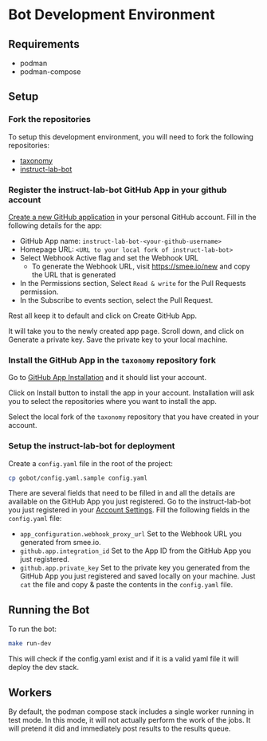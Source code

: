 # Bot Development Environment

## Requirements

- podman
- podman-compose

## Setup

### Fork the repositories

To setup this development environment, you will need to fork the following repositories:

- [taxonomy](https://github.com/instruct-lab/taxonomy)
- [instruct-lab-bot](https://github.com/instruct-lab/instruct-lab-bot)

### Register the instruct-lab-bot GitHub App in your github account

[Create a new GitHub application](https://github.com/settings/apps/new) in your personal GitHub account. Fill in the following details for the app:

- GitHub App name: `instruct-lab-bot-<your-github-username>`
- Homepage URL: `<URL to your local fork of instruct-lab-bot>`
- Select Webhook Active flag and set the Webhook URL
  - To generate the Webhook URL, visit <https://smee.io/new> and copy the URL that is generated
- In the Permissions section, Select `Read & write` for the Pull Requests permission.
- In the Subscribe to events section, select the Pull Request.

Rest all keep it to default and click on Create GitHub App.

It will take you to the newly created app page. Scroll down, and click on Generate a private key. Save the private key to your local machine.

### Install the GitHub App in the `taxonomy` repository fork

Go to [GitHub App Installation](https://github.com/settings/apps/instruct-lab-bot-anil/installations) and it should list your account.

Click on Install button to install the app in your account. Installation will ask you to select the repositories where you want to install the app.

Select the local fork of the `taxonomy` repository that you have created in your account.

### Setup the instruct-lab-bot for deployment

Create a `config.yaml` file in the root of the project:

```bash
cp gobot/config.yaml.sample config.yaml
```

There are several fields that need to be filled in and all the details are available on the GitHub App you just registered. Go to the instruct-lab-bot you just registered in your [Account Settings](https://github.com/settings/apps). Fill the following fields in the `config.yaml` file:

- `app_configuration.webhook_proxy_url` Set to the Webhook URL you generated from smee.io.
- `github.app.integration_id` Set to the App ID from the GitHub App you just registered.
- `github.app.private_key` Set to the private key you generated from the GitHub App you just registered and saved locally on your machine. Just `cat` the file and copy & paste the contents in the `config.yaml` file.

## Running the Bot

To run the bot:

```bash
make run-dev
```

This will check if the config.yaml exist and if it is a valid yaml file it will deploy the dev stack.

## Workers

By default, the podman compose stack includes a single worker running in test mode. In this mode, it will not actually perform the work of the jobs. It will pretend it did and immediately post results to the results queue.
